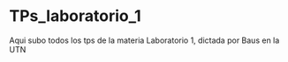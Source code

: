 # TPs_laboratorio_1
 Aqui subo todos los tps de la materia Laboratorio 1, dictada por Baus en la UTN
